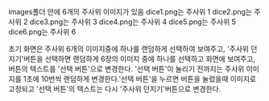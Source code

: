 images폴더 안에 6개의 주사위 이미지가 있음
dice1.png는 주사위 1
dice2.png는 주사위 2
dice3.png는 주사위 3
dice4.png는 주사위 4
dice5.png는 주사위 5
dice6.png는 주사위 6

초기 화면은 주사위 6개의 이미지중에 하나를 랜덤하게 선택하여 보여주고,
'주사위 던지기'버튼을 선택하면 랜덤하게 6장의 이미지 중에 하나를 선택하고 화면에 보여주고, 버튼의 텍스트를 '선택 버튼'으로 변경한다. 
'선택 버튼'이 눌리기 전까지는 주사위 이미지를 1초에 10번씩 랜덤하게 변경한다.'선택 버튼'을 누르면 버튼을 눌렀을때 이미지로 고정되고
'선택 버튼'의 텍스트는 다시 '주사위 던지기'버튼으로 변경한다.